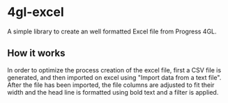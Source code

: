 4gl-excel
=========

A simple library to create an well formatted Excel file from Progress 4GL.

How it works
-------------------------

In order to optimize the process creation of the excel file, first a CSV file is generated, and then imported on excel using "Import data from a text file". After the file has been imported, the file columns are adjusted to fit their width and the head line is formatted using bold text and a filter is applied. 
